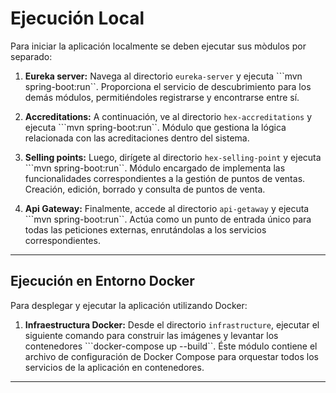 # Ejecución Local

Para iniciar la aplicación localmente se deben ejecutar sus mòdulos por separado:

1.  **Eureka server:**
    Navega al directorio `eureka-server` y ejecuta ```mvn spring-boot:run``. 
    Proporciona el servicio de descubrimiento para los demás módulos, permitiéndoles registrarse y encontrarse entre sí.

2.  **Accreditations:**
    A continuación, ve al directorio `hex-accreditations` y ejecuta ```mvn spring-boot:run``.
    Módulo que gestiona la lógica relacionada con las acreditaciones dentro del sistema.

3.  **Selling points:**
    Luego, dirígete al directorio `hex-selling-point` y ejecuta ```mvn spring-boot:run``. 
    Módulo encargado de implementa las funcionalidades correspondientes a la gestión de puntos de ventas. Creación, edición, borrado y consulta de puntos de venta.

4.  **Api Gateway:**
    Finalmente, accede al directorio `api-getaway` y ejecuta ```mvn spring-boot:run``.
    Actúa como un punto de entrada único para todas las peticiones externas, enrutándolas a los servicios correspondientes.

---

## Ejecución en Entorno Docker

Para desplegar y ejecutar la aplicación utilizando Docker:

1.  **Infraestructura Docker:**
    Desde el directorio `infrastructure`, ejecutar el siguiente comando para construir las imágenes y levantar los contenedores ```docker-compose up --build``.
    Éste módulo contiene el archivo de configuración de Docker Compose para orquestar todos los servicios de la aplicación en contenedores.

---